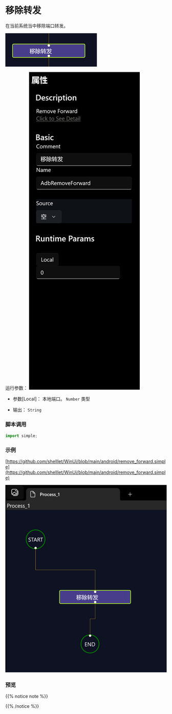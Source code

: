# 移除转发 
在当前系统当中移除端口转发。


![action](./images/2022-11-15_195440.png ':size=90%')

运行参数：
![param](./images/2022-11-15_201721.png ':size=90%')

* 参数[Local]： 本地端口。 `Number` 类型

* 输出： `String`


### 脚本调用

```python
import simple;


```

### 示例

[https://github.com/shelllet/WinUi/blob/main/android/remove_forward.simple](https://github.com/shelllet/WinUi/blob/main/android/remove_forward.simple)

![preview](./images/2022-11-15_195506.png ':size=90%')


### 预览


{{% notice note %}}

{{% /notice %}}